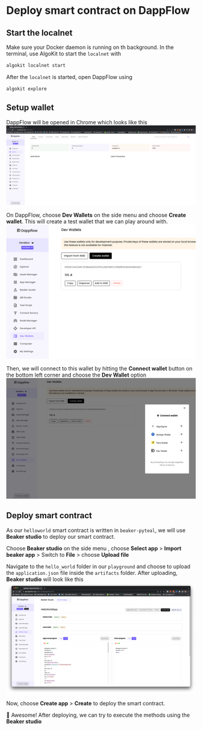 # Deploy smart contract on DappFlow

## Start the localnet

Make sure your Docker daemon is running on th background. In the terminal, use AlgoKit to start the `localnet` with

```bash
algokit localnet start
```

After the `localnet` is started, open DappFlow using

```bash
algokit explore
```

## Setup wallet

DappFlow will be opened in Chrome which looks like this
![dappflow](dappflow.png)

On DappFlow, choose **Dev Wallets** on the side menu and choose **Create wallet**. This will create a test wallet that we can play around with.
![create_wallet](create_wallet.png)

Then, we will connect to this wallet by hitting the **Connect wallet** button on the bottom left corner and choose the **Dev Wallet** option
![connect_wallet](connect_wallet.png)

## Deploy smart contract

As our `helloworld` smart contract is written in `beaker-pyteal`, we will use **Beaker studio** to deploy our smart contract.

Choose **Beaker studio** on the side menu , choose **Select app** > **Import beaker app** > Switch to **File** > choose **Upload file**

Navigate to the `hello_world` folder in our `playground` and choose to upload the `application.json` file inside the `artifacts` folder. After uploading, **Beaker studio** will look like this
![beaker_studio](beaker_studio.png)

Now, choose **Create app** > **Create** to deploy the smart contract.

:tada: Awesome! After deploying, we can try to execute the methods using the **Beaker studio**
